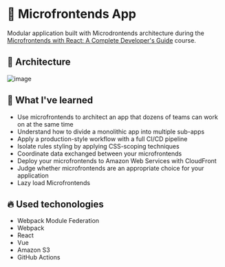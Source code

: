 
# 🧱 Microfrontends App

Modular application built with Microdrontends architecture during the [Microfrontends with React: A Complete Developer's Guide](https://www.udemy.com/course/microfrontend-course/) course.

## 💾 Architecture

![image](https://user-images.githubusercontent.com/103655828/221702470-66c38028-19e2-4301-a2d4-f82a9a7011fd.png)

## 🧠 What I've learned

- Use microfrontends to architect an app that dozens of teams can work on at the same time
- Understand how to divide a monolithic app into multiple sub-apps
- Apply a production-style workflow with a full CI/CD pipeline
- Isolate rules styling by applying CSS-scoping techniques
- Coordinate data exchanged between your microfrontends
- Deploy your microfrontends to Amazon Web Services with CloudFront
- Judge whether microfrontends are an appropriate choice for your application
- Lazy load Microfrontends

## 🔥 Used techonologies

- Webpack Module Federation
- Webpack
- React
- Vue
- Amazon S3
- GitHub Actions

